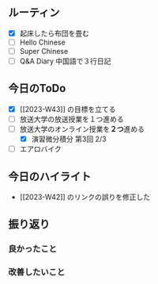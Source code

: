 ## ルーティン
- [x] 起床したら布団を畳む
- [ ] Hello Chinese
- [ ] Super Chinese
- [ ] Q&A Diary 中国語で３行日記
## 今日のToDo
- [x] [[2023-W43]] の目標を立てる
- [ ] 放送大学の放送授業を１つ進める
- [ ] 放送大学のオンライン授業を**２つ**進める
	- [x] 演習微分積分 第3回 2/3
- [ ] エアロバイク
## 今日のハイライト
- [[2023-W42]] のリンクの誤りを修正した
## 振り返り
### 良かったこと
### 改善したいこと
